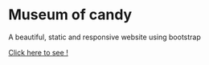 <h1>Museum of candy</h1>
<p>A beautiful, static and responsive website using bootstrap</p>
<a href='https://lulay2020.github.io/theWebDevBootcamp/museumOfCandy/'>Click here to see !</a>
